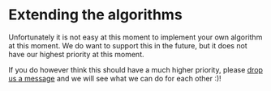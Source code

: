 # Extending the algorithms

Unfortunately it is not easy at this moment to implement your own algorithm at this moment. We do want to support this in the future, but it does not have our highest priority at this moment. 

If you do however think this should have a much higher priority, please [drop us a message](mailto:info@umarketingsuite.com?subject=I%20want%20to%20implement%20my%20own%20algorithms) and we will see what we can do for each other :)!
